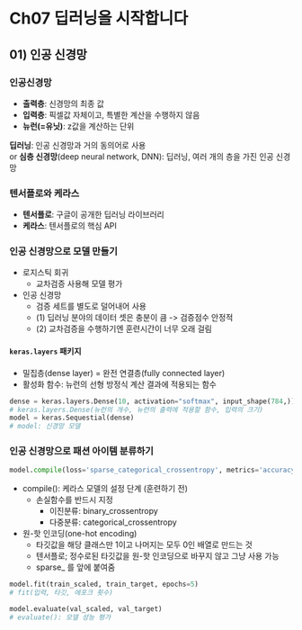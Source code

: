# Ch07 딥러닝을 시작합니다

## 01) 인공 신경망

### 인공신경망

- **출력층**: 신경망의 최종 값
- **입력층**: 픽셀값 자체이고, 특별한 계산을 수행하지 않음
- **뉴런(=유닛)**: z값을 계산하는 단위

**딥러닝**: 인공 신경망과 거의 동의어로 사용  
or
**심층 신경망**(deep neural network, DNN): 딥러닝, 여러 개의 층을 가진 인공 신경망

### 텐서플로와 케라스

- **텐서플로**: 구글이 공개한 딥러닝 라이브러리
- **케라스**: 텐서플로의 핵심 API

### 인공 신경망으로 모델 만들기

- 로지스틱 회귀
  - 교차검증 사용해 모델 평가
- 인공 신경망
  - 검증 세트를 별도로 덜어내어 사용
  - (1) 딥러닝 분야의 데이터 셋은 충분이 큼 -> 검증점수 안정적
  - (2) 교차검증을 수행하기엔 훈련시간이 너무 오래 걸림

#### `keras.layers` 패키지

- 밀집층(dense layer) = 완전 연결층(fully connected layer)
- 활성화 함수: 뉴런의 선형 방정식 계산 결과에 적용되는 함수

```python
dense = keras.layers.Dense(10, activation="softmax", input_shape(784,))
# keras.layers.Dense(뉴런의 개수, 뉴런의 출력에 적용할 함수, 입력의 크기)
model = keras.Sequestial(dense)
# model: 신경망 모델
```

### 인공 신경망으로 패션 아이템 분류하기

```python
model.compile(loss='sparse_categorical_crossentropy', metrics='accuracy')
```

- compile(): 케라스 모델의 설정 단계 (훈련하기 전)
  - 손실함수를 반드시 지정
    - 이진분류: binary_crossentropy
    - 다중분류: categorical_crossentropy
- 원-핫 인코딩(one-hot encoding)
  - 타깃값을 해당 클래스만 1이고 나머지는 모두 0인 배열로 만드는 것
  - 텐서플로; 정수로된 타깃값을 원-핫 인코딩으로 바꾸지 않고 그냥 사용 가능
  - sparse\_ 를 앞에 붙여줌

```python
model.fit(train_scaled, train_target, epochs=5)
# fit(입력, 타깃, 에포크 횟수)

model.evaluate(val_scaled, val_target)
# evaluate(): 모델 성능 평가
```
